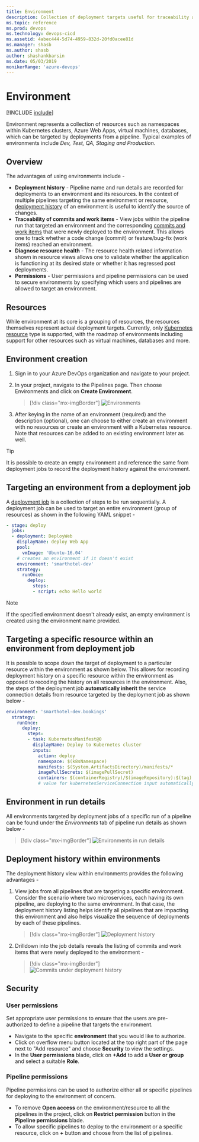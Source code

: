 ```yaml
---
title: Environment
description: Collection of deployment targets useful for traceability and recoding deployment history
ms.topic: reference
ms.prod: devops
ms.technology: devops-cicd
ms.assetid: 4abec444-5d74-4959-832d-20fd0acee81d
ms.manager: shasb
ms.author: shasb
author: shashankbarsin
ms.date: 05/03/2019
monikerRange: 'azure-devops'
---
```


# Environment
[!INCLUDE [include](../_shared/version-team-services.md)]

Environment represents a collection of resources such as namespaces within Kubernetes clusters, Azure Web Apps, virtual machines, databases, which can be targeted by deployments from a pipeline. Typical examples of environments include *Dev, Test, QA, Staging and Production.*

## Overview

The advantages of using environments include - 
- **Deployment history** - Pipeline name and run details are recorded for deployments to an environment and its resources. In the context of multiple pipelines targeting the same environment or resource, [deployment history](#deployment-history) of an environment is useful to identify the source of changes.
- **Traceability of commits and work items** - View jobs within the pipeline run that targeted an environment and the corresponding [commits and work items](#deployment-history) that were newly deployed to the environment. This allows one to track whether a code change (commit) or feature/bug-fix (work items) reached an environment.
- **Diagnose resource health** - The resource health related information shown in resource views allows one to validate whether the application is functioning at its desired state or whether it has regressed post deployments.
- **Permissions** - User permissions and pipeline permissions can be used to secure environments by specifying which users and pipelines are allowed to target an environment.

## Resources
While environment at its core is a grouping of resources, the resources themselves represent actual deployment targets. Currently, only [Kubernetes resource](environments-kubernetes.md) type is supported, with the roadmap of environments including support for other resources such as virtual machines, databases and more.

## Environment creation
1. Sign in to your Azure DevOps organization and navigate to your project.

2. In your project, navigate to the Pipelines page. Then choose Environments and click on **Create Environment**.

   > [!div class="mx-imgBorder"]
   > ![Environments](_img/environments-nav.png)

3. After keying in the name of an environment (required) and the description (optional), one can choose to either create an environment with no resources or create an environment with a Kubernetes resource. Note that resources can be added to an existing environment later as well.

> [!TIP]
> It is possible to create an empty environment and reference the same from deployment jobs to record the deployment history against the environment.

## Targeting an environment from a deployment job
A [deployment job](deployment-jobs.md) is a collection of steps to be run sequentially. A deployment job can be used to target an entire environment (group of resources) as shown in the following YAML snippet - 

```YAML
- stage: deploy
  jobs:
  - deployment: DeployWeb
    displayName: deploy Web App
    pool:
      vmImage: 'Ubuntu-16.04'
    # creates an environment if it doesn't exist
    environment: 'smarthotel-dev'
    strategy:
      runOnce:
        deploy:
          steps:
          - script: echo Hello world
```

> [!NOTE]
> If the specified environment doesn't already exist, an empty environment is created using the environment name provided.

## Targeting a specific resource within an environment from deployment job
It is possible to scope down the target of deployment to a particular resource within the environment as shown below. This allows for recording deployment history on a specific resource within the environment as opposed to recoding the history on all resources in the environment. Also, the steps of the deployment job **automatically inherit** the service connection details from resource targeted by the deployment job as shown below - 

```YAML
environment: 'smarthotel-dev.bookings'
  strategy: 
    runOnce:
      deploy:
        steps:
        - task: KubernetesManifest@0
          displayName: Deploy to Kubernetes cluster
          inputs:
            action: deploy
            namespace: $(k8sNamespace)
            manifests: $(System.ArtifactsDirectory)/manifests/*
            imagePullSecrets: $(imagePullSecret)
            containers: $(containerRegistry)/$(imageRepository):$(tag)
            # value for kubernetesServiceConnection input automatically passed down to task by environment.resource input
```

## Environment in run details
All  environments targeted by deployment jobs of a specific run of a pipeline can be found under the *Environments* tab of pipeline run details as shown below -

  > [!div class="mx-imgBorder"]
  > ![Environments in run details](_img/environments-run.png)

<h2 id="deployment-history"> Deployment history within environments </h2>
The deployment history view within environments provides the following advantages - 

1. View jobs from all pipelines that are targeting a specific environment. Consider the scenario where two microservices, each having its own pipeline, are deploying to the same environment. In that case, the deployment history listing helps identify all pipelines that are impacting this environment and also helps visualize the sequence of deployments by each of these pipelines.

   > [!div class="mx-imgBorder"]
   > ![Deployment history](_img/environments-deployment-history.png)


2. Drilldown into the job details reveals the listing of commits and work items that were newly deployed to the environment - 

   > [!div class="mx-imgBorder"]
   > ![Commits under deployment history](_img/environments-deployment-history-commits.png)

## Security

<h3 id="user-permissions">User permissions</h3>
Set appropriate user permissions to ensure that the users are pre-authorized to define a pipeline that targets the environment.

-  Navigate to the specific **environment** that you would like to authorize. 
-  Click on overflow menu button located at the top right part of the page next to "Add resource" and choose **Security** to view the settings.
-  In the **User permissions** blade, click on **+Add** to add a **User or group** and select a suitable **Role**. 

<h3 id="pipeline-permissions">Pipeline permissions</h3>
Pipeline permissions can be used to authorize either all or specific pipelines for deploying to the environment of concern.

- To remove **Open access** on the environment/resource to all the pipelines in the project, click on **Restrict permission** button in the **Pipeline permissions** blade.
- To allow specific pipelines to deploy to the environment or a specific resource, click on **+** button and choose from the list of pipelines.